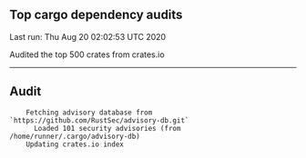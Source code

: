 Top cargo dependency audits
----


Last run:   Thu Aug 20 02:02:53 UTC 2020

Audited the top 500 crates from crates.io

----

## Audit

```
    Fetching advisory database from `https://github.com/RustSec/advisory-db.git`
      Loaded 101 security advisories (from /home/runner/.cargo/advisory-db)
    Updating crates.io index
```
